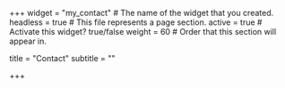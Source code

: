 +++
widget = "my_contact"  # The name of the widget that you created.
headless = true  # This file represents a page section.
active = true  # Activate this widget? true/false
weight = 60  # Order that this section will appear in.


title = "Contact"
subtitle = ""

+++



